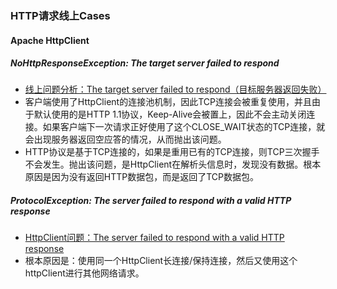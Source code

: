 ### HTTP请求线上Cases

#### Apache HttpClient
##### NoHttpResponseException: The target server failed to respond
* [线上问题分析：The target server failed to respond（目标服务器返回失败）](http://blog.csdn.net/ado1986/article/details/48268507)
 * 客户端使用了HttpClient的连接池机制，因此TCP连接会被重复使用，并且由于默认使用的是HTTP 1.1协议，Keep-Alive会被置上，因此不会主动关闭连接。如果客户端下一次请求正好使用了这个CLOSE_WAIT状态的TCP连接，就会出现服务器返回空应答的情况，从而抛出该问题。
 * HTTP协议是基于TCP连接的，如果是重用已有的TCP连接，则TCP三次握手不会发生。抛出该问题，是HttpClient在解析头信息时，发现没有数据。根本原因是因为没有返回HTTP数据包，而是返回了TCP数据包。

##### ProtocolException: The server failed to respond with a valid HTTP response
* [HttpClient问题：The server failed to respond with a valid HTTP response](http://blog.csdn.net/cctt_1/article/details/9021543)
 * 根本原因是：使用同一个HttpClient长连接/保持连接，然后又使用这个httpClient进行其他网络请求。

